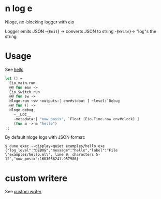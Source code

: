 n log e
===

Nloge, no-blocking logger with [eio](https://github.com/ocaml-multicore/eio)

Logger emits JSON -{`Emit`} -> converts JSON to string -{`Write`}-> "log"s the string

# Usage

See [hello](/examples/hello.ml)

```ocaml
let () =
  Eio_main.run
  @@ fun env ->
  Eio.Switch.run
  @@ fun sw ->
  Nloge.run ~sw ~outputs:[ env#stdout ] ~level:`Debug
  @@ fun () ->
  Nloge.debug
    ~__LOC__
    ~metadata:[ "now_posix", `Float (Eio.Time.now env#clock) ]
    (fun m -> m "hello")
;;
```

By default nloge logs with JSON format:

```
$ dune exec --display=quiet examples/hello.exe
{"log_level":"DEBUG","message":"hello","label":"File \"examples/hello.ml\", line 9, characters 5-12","now_posix":1683056241.957986}
```


# custom writere
See [custom writer](/examples/custom_transformer.ml)
